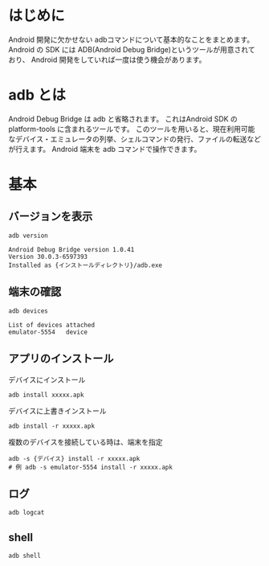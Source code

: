 # はじめに
Android 開発に欠かせない adbコマンドについて基本的なことをまとめます。
Android の SDK には ADB(Android Debug Bridge)というツールが用意されており、
Android 開発をしていれば一度は使う機会があります。

# adb とは
Android Debug Bridge は adb と省略されます。
これはAndroid SDK の platform-tools に含まれるツールです。
このツールを用いると、現在利用可能なデバイス・エミュレータの列挙、シェルコマンドの発行、ファイルの転送などが行えます。
Android 端末を adb コマンドで操作できます。

# 基本

## バージョンを表示
```sh:コマンド
adb version
```
```shell-session:結果
Android Debug Bridge version 1.0.41
Version 30.0.3-6597393
Installed as {インストールディレクトリ}/adb.exe
```

## 端末の確認
```sh:コマンド
adb devices
```
```shell-session:結果
List of devices attached
emulator-5554   device
```

## アプリのインストール
デバイスにインストール

```sh:コマンド
adb install xxxxx.apk
```
デバイスに上書きインストール

```sh:コマンド
adb install -r xxxxx.apk
```
複数のデバイスを接続している時は、端末を指定

```sh:コマンド
adb -s {デバイス} install -r xxxxx.apk
# 例 adb -s emulator-5554 install -r xxxxx.apk
```

## ログ

```sh:コマンド
adb logcat
```
## shell

```sh:コマンド
adb shell
```
